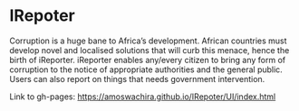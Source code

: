 # IRepoter
Corruption is a huge bane to Africa’s development. African countries must develop novel and localised solutions that will curb this menace, hence the birth of iReporter. iReporter enables any/every citizen to bring any form of corruption to the notice of appropriate authorities and the general public. Users can also report on things that needs government intervention.

Link to gh-pages:
https://amoswachira.github.io/IRepoter/UI/index.html


